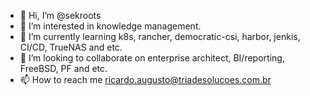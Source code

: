 - 👋 Hi, I’m @sekroots
- 👀 I’m interested in knowledge management.
- 🌱 I’m currently learning  k8s, rancher, democratic-csi, harbor, jenkis, CI/CD, TrueNAS and etc.
- 💞️ I’m looking to collaborate on enterprise architect, BI/reporting, FreeBSD, PF and etc.
- 📫 How to reach me ricardo.augusto@triadesolucoes.com.br

<!---
sekroots/sekroots is a ✨ special ✨ repository because its `README.md` (this file) appears on your GitHub profile.
You can click the Preview link to take a look at your changes.
--->
